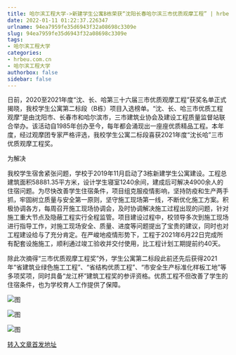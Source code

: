 ```yaml
---
title: 哈尔滨工程大学->新建学生公寓B栋荣获​“沈阳长春哈尔滨三市优质观摩工程” | hrbeu.com.cn
date: 2022-01-11 01:22:37.226347
urlname: 94ea7959fe35d6943f32a08698c3309e
slug: 94ea7959fe35d6943f32a08698c3309e
tags: 
- 哈尔滨工程大学
categories:
- hrbeu.com.cn
- 哈尔滨工程大学
authorbox: false
sidebar: false
---
```

日前，2020至2021年度“沈、长、哈第三十六届三市优质观摩工程”获奖名单正式揭晓，我校学生公寓第二标段（B栋）项目入选榜单。“沈、长、哈三市优质工程观摩”是由沈阳市、长春市和哈尔滨市，三市建筑业协会及建设工程质量监督站联合举办。该活动自1985年创办至今，每年都会涌现出一座座优质精品工程。本年度，经过观摩团专家严格评选，我校学生公寓二标段喜获2021年度“沈长哈”三市优质观摩工程奖。

为解决
<!--more-->
我校学生宿舍紧张问题，学校于2019年11月启动了3栋新建学生公寓建设。工程总建筑面积58881.35平方米，设计学生寝室1240余间，建成后可解决4900余人的住宿问题。为尽快改善学生住宿条件，项目组克服疫情影响，坚持防疫和生产两手抓，牢固树立质量与安全第一原则，坚守施工现场第一线，不断优化施工方案。积极协调各方，每周召开施工现场协调会，及时协调解决施工过程出现的问题，针对施工重大节点及隐蔽工程实行全程监管。项目建设过程中，校领导多次到施工现场进行指导工作，对施工现场安全、质量、进度等问题提出了宝贵的建议，同时也对工程建设给与了充分肯定。在严峻地疫情形势下，工程于2021年6月22日完成所有配套设施施工，顺利通过竣工验收并交付使用，比工程计划工期提前约40天。

除此次摘得“三市优质观摩工程奖”外，学生公寓第二标段此前还先后获得2021年“省建筑业绿色施工工程”、“省结构优质工程”、“市安全生产标准化样板工地”等多项奖项，同时具备“龙江杯”建筑工程奖的参评资格。优质工程不但改善了学生的住宿条件，也为学校育人工作提供了保障。

![图](http://gongxue.cn/__local/C/57/AB/8F761D4F956CE1E5F6CF6140DDD_6DE05D70_16544.jpg)

![图](http://gongxue.cn/__local/3/C4/F8/E0BC46881FAE567513B9975FB3E_C466B29C_2070D.jpg)

![图](http://gongxue.cn/__local/3/66/FA/1D585A455A32FBE59BC5BE3BA76_0F9CF384_23961.jpg)

[转入文章首发地址](http://gongxue.cn/info/1015/69433.htm)